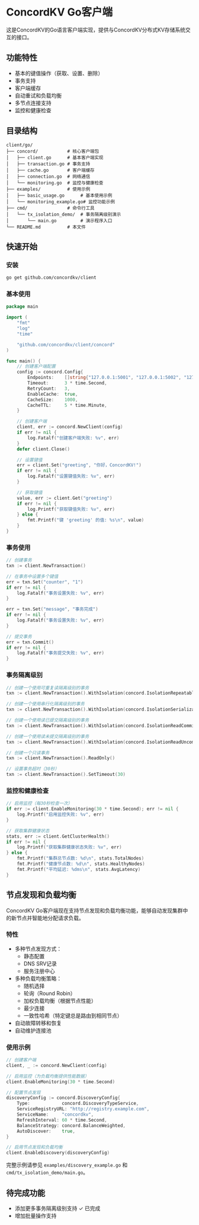 # ConcordKV Go客户端

这是ConcordKV的Go语言客户端实现，提供与ConcordKV分布式KV存储系统交互的接口。

## 功能特性

- 基本的键值操作（获取、设置、删除）
- 事务支持
- 客户端缓存
- 自动重试和负载均衡
- 多节点连接支持
- 监控和健康检查

## 目录结构

```
client/go/
├── concord/           # 核心客户端包
│   ├── client.go      # 基本客户端实现
│   ├── transaction.go # 事务支持
│   ├── cache.go       # 客户端缓存
│   ├── connection.go  # 网络通信
│   └── monitoring.go  # 监控与健康检查
├── examples/          # 使用示例
│   ├── basic_usage.go      # 基本使用示例
│   └── monitoring_example.go# 监控功能示例
├── cmd/               # 命令行工具
│   └── tx_isolation_demo/  # 事务隔离级别演示
│       └── main.go         # 演示程序入口
└── README.md          # 本文件
```

## 快速开始

### 安装

```bash
go get github.com/concordkv/client
```

### 基本使用

```go
package main

import (
	"fmt"
	"log"
	"time"

	"github.com/concordkv/client/concord"
)

func main() {
	// 创建客户端配置
	config := concord.Config{
		Endpoints:    []string{"127.0.0.1:5001", "127.0.0.1:5002", "127.0.0.1:5003"},
		Timeout:      3 * time.Second,
		RetryCount:   3,
		EnableCache:  true,
		CacheSize:    1000,
		CacheTTL:     5 * time.Minute,
	}

	// 创建客户端
	client, err := concord.NewClient(config)
	if err != nil {
		log.Fatalf("创建客户端失败: %v", err)
	}
	defer client.Close()

	// 设置键值
	err = client.Set("greeting", "你好，ConcordKV!")
	if err != nil {
		log.Fatalf("设置键值失败: %v", err)
	}

	// 获取键值
	value, err := client.Get("greeting")
	if err != nil {
		log.Printf("获取键值失败: %v", err)
	} else {
		fmt.Printf("键 'greeting' 的值: %s\n", value)
	}
}
```

### 事务使用

```go
// 创建事务
txn := client.NewTransaction()

// 在事务中设置多个键值
err = txn.Set("counter", "1")
if err != nil {
	log.Fatalf("事务设置失败: %v", err)
}

err = txn.Set("message", "事务完成")
if err != nil {
	log.Fatalf("事务设置失败: %v", err)
}

// 提交事务
err = txn.Commit()
if err != nil {
	log.Fatalf("事务提交失败: %v", err)
}
```

### 事务隔离级别

```go
// 创建一个使用可重复读隔离级别的事务
txn := client.NewTransaction().WithIsolation(concord.IsolationRepeatableRead)

// 创建一个使用串行化隔离级别的事务
txn := client.NewTransaction().WithIsolation(concord.IsolationSerializable)

// 创建一个使用读已提交隔离级别的事务
txn := client.NewTransaction().WithIsolation(concord.IsolationReadCommitted)

// 创建一个使用读未提交隔离级别的事务
txn := client.NewTransaction().WithIsolation(concord.IsolationReadUncommitted)

// 创建一个只读事务
txn := client.NewTransaction().ReadOnly()

// 设置事务超时（30秒）
txn := client.NewTransaction().SetTimeout(30)
```

### 监控和健康检查

```go
// 启用监控（每30秒检查一次）
if err := client.EnableMonitoring(30 * time.Second); err != nil {
    log.Printf("启用监控失败: %v", err)
}

// 获取集群健康状态
stats, err := client.GetClusterHealth()
if err != nil {
    log.Printf("获取集群健康状态失败: %v", err)
} else {
    fmt.Printf("集群总节点数: %d\n", stats.TotalNodes)
    fmt.Printf("健康节点数: %d\n", stats.HealthyNodes)
    fmt.Printf("平均延迟: %dms\n", stats.AvgLatency)
}
```

## 节点发现和负载均衡

ConcordKV Go客户端现在支持节点发现和负载均衡功能，能够自动发现集群中的新节点并智能地分配请求负载。

### 特性

- 多种节点发现方式：
  - 静态配置
  - DNS SRV记录
  - 服务注册中心
- 多种负载均衡策略：
  - 随机选择
  - 轮询（Round Robin）
  - 加权负载均衡（根据节点性能）
  - 最少连接
  - 一致性哈希（特定键总是路由到相同节点）
- 自动故障转移和恢复
- 自动维护连接池

### 使用示例

```go
// 创建客户端
client, _ := concord.NewClient(config)

// 启用监控（为负载均衡提供性能数据）
client.EnableMonitoring(30 * time.Second)

// 配置节点发现
discoveryConfig := concord.DiscoveryConfig{
    Type:            concord.DiscoveryTypeService,
    ServiceRegistryURL: "http://registry.example.com",
    ServiceName:     "concordkv",
    RefreshInterval: 60 * time.Second,
    BalanceStrategy: concord.BalanceWeighted,
    AutoDiscover:    true,
}

// 启用节点发现和负载均衡
client.EnableDiscovery(discoveryConfig)
```

完整示例请参见 `examples/discovery_example.go` 和 `cmd/tx_isolation_demo/main.go`。

## 待完成功能

- 添加更多事务隔离级别支持 ✓ 已完成
- 增加批量操作支持